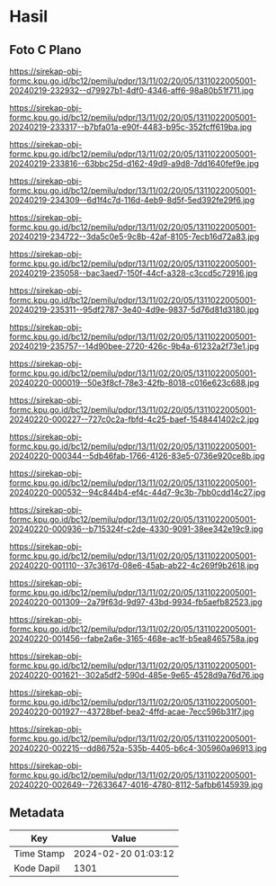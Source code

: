 # Hasil

## Foto C Plano

https://sirekap-obj-formc.kpu.go.id/bc12/pemilu/pdpr/13/11/02/20/05/1311022005001-20240219-232932--d79927b1-4df0-4346-aff6-98a80b51f711.jpg

https://sirekap-obj-formc.kpu.go.id/bc12/pemilu/pdpr/13/11/02/20/05/1311022005001-20240219-233317--b7bfa01a-e90f-4483-b95c-352fcff619ba.jpg

https://sirekap-obj-formc.kpu.go.id/bc12/pemilu/pdpr/13/11/02/20/05/1311022005001-20240219-233816--63bbc25d-d162-49d9-a9d8-7dd1640fef9e.jpg

https://sirekap-obj-formc.kpu.go.id/bc12/pemilu/pdpr/13/11/02/20/05/1311022005001-20240219-234309--6d1f4c7d-116d-4eb9-8d5f-5ed392fe29f6.jpg

https://sirekap-obj-formc.kpu.go.id/bc12/pemilu/pdpr/13/11/02/20/05/1311022005001-20240219-234722--3da5c0e5-9c8b-42af-8105-7ecb16d72a83.jpg

https://sirekap-obj-formc.kpu.go.id/bc12/pemilu/pdpr/13/11/02/20/05/1311022005001-20240219-235058--bac3aed7-150f-44cf-a328-c3ccd5c72916.jpg

https://sirekap-obj-formc.kpu.go.id/bc12/pemilu/pdpr/13/11/02/20/05/1311022005001-20240219-235311--95df2787-3e40-4d9e-9837-5d76d81d3180.jpg

https://sirekap-obj-formc.kpu.go.id/bc12/pemilu/pdpr/13/11/02/20/05/1311022005001-20240219-235757--14d90bee-2720-426c-9b4a-61232a2f73e1.jpg

https://sirekap-obj-formc.kpu.go.id/bc12/pemilu/pdpr/13/11/02/20/05/1311022005001-20240220-000019--50e3f8cf-78e3-42fb-8018-c016e623c688.jpg

https://sirekap-obj-formc.kpu.go.id/bc12/pemilu/pdpr/13/11/02/20/05/1311022005001-20240220-000227--727c0c2a-fbfd-4c25-baef-1548441402c2.jpg

https://sirekap-obj-formc.kpu.go.id/bc12/pemilu/pdpr/13/11/02/20/05/1311022005001-20240220-000344--5db46fab-1766-4126-83e5-0736e920ce8b.jpg

https://sirekap-obj-formc.kpu.go.id/bc12/pemilu/pdpr/13/11/02/20/05/1311022005001-20240220-000532--94c844b4-ef4c-44d7-9c3b-7bb0cdd14c27.jpg

https://sirekap-obj-formc.kpu.go.id/bc12/pemilu/pdpr/13/11/02/20/05/1311022005001-20240220-000936--b715324f-c2de-4330-9091-38ee342e19c9.jpg

https://sirekap-obj-formc.kpu.go.id/bc12/pemilu/pdpr/13/11/02/20/05/1311022005001-20240220-001110--37c3617d-08e6-45ab-ab22-4c269f9b2618.jpg

https://sirekap-obj-formc.kpu.go.id/bc12/pemilu/pdpr/13/11/02/20/05/1311022005001-20240220-001309--2a79f63d-9d97-43bd-9934-fb5aefb82523.jpg

https://sirekap-obj-formc.kpu.go.id/bc12/pemilu/pdpr/13/11/02/20/05/1311022005001-20240220-001456--fabe2a6e-3165-468e-ac1f-b5ea8465758a.jpg

https://sirekap-obj-formc.kpu.go.id/bc12/pemilu/pdpr/13/11/02/20/05/1311022005001-20240220-001621--302a5df2-590d-485e-9e65-4528d9a76d76.jpg

https://sirekap-obj-formc.kpu.go.id/bc12/pemilu/pdpr/13/11/02/20/05/1311022005001-20240220-001927--43728bef-bea2-4ffd-acae-7ecc596b31f7.jpg

https://sirekap-obj-formc.kpu.go.id/bc12/pemilu/pdpr/13/11/02/20/05/1311022005001-20240220-002215--dd86752a-535b-4405-b6c4-305960a96913.jpg

https://sirekap-obj-formc.kpu.go.id/bc12/pemilu/pdpr/13/11/02/20/05/1311022005001-20240220-002649--72633647-4016-4780-8112-5afbb6145939.jpg


## Metadata

| Key        | Value               |
| ---------- | ------------------- |
| Time Stamp | 2024-02-20 01:03:12 |
| Kode Dapil | 1301                |



